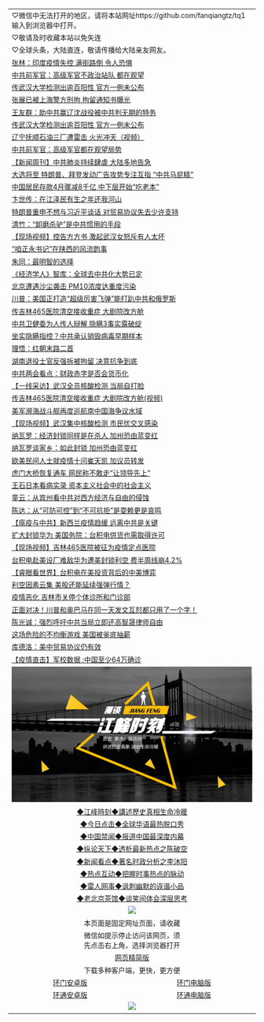  <table>
 
<tr>
<td colspan="2" align=left>
♡微信中无法打开的地区，请将本站网址https://github.com/fanqiangtz/tq1 输入到浏览器中打开。 
 </td>
</tr>
 <tr>
 <td colspan="2" align=left>
♡敬请及时收藏本站以免失连
 </td>
   <tr>
<td colspan="2" align=left>
♡全球头条，大陆直连，敬请传播给大陆亲友网友。
 </td>
</tr>

<tr><td colspan="2" align="left"><a href="https://xdihm.casa/?name=c1171803&key=sdxhftoyfkhpuaxy&from=tq1">张林：印度疫情失控 满街路倒 令人恐惧</a></td></tr>




<tr><td colspan="2" align="left"><a href="https://xdihm.casa/?name=c1171832&key=sdxhftoyfkhpuaxy&from=tq1">中共前军官：高级军官不政治站队 都在观望</a></td></tr>


<tr><td colspan="2" align="left"><a href="https://xdihm.casa/?name=c1171835&key=sdxhftoyfkhpuaxy&from=tq1">传武汉大学检测出逾百阳性 官方一例未公布</a></td></tr>


<tr><td colspan="2" align="left"><a href="https://xdihm.casa/?name=c1171838&key=sdxhftoyfkhpuaxy&from=tq1">张展已被上海警方刑拘 拘留通知书曝光</a></td></tr>


<tr><td colspan="2" align="left"><a href="https://xdihm.casa/?name=c1171826&key=sdxhftoyfkhpuaxy&from=tq1">王友群：助中共赢辽沈战役被中共判无期的特务</a></td></tr>


<tr><td colspan="2" align="left"><a href="https://xdihm.casa/?name=c1171802&key=sdxhftoyfkhpuaxy&from=tq1">传武汉大学检测出逾百阳性 官方一例未公布</a></td></tr>


<tr><td colspan="2" align="left"><a href="https://xdihm.casa/?name=c1171837&key=sdxhftoyfkhpuaxy&from=tq1">辽宁抚顺石油三厂遭雷击 火光冲天（视频）</a></td></tr>


<tr><td colspan="2" align="left"><a href="https://xdihm.casa/?name=c1171825&key=sdxhftoyfkhpuaxy&from=tq1">中共前军官：高级军官都在观望局势</a></td></tr>


<tr><td colspan="2" align="left"><a href="https://xdihm.casa/?name=c1171861&key=sdxhftoyfkhpuaxy&from=tq1">【新闻周刊】中共肺炎持续肆虐 大陆多地告急</a></td></tr>


<tr><td colspan="2" align="left"><a href="https://xdihm.casa/?name=c1171822&key=sdxhftoyfkhpuaxy&from=tq1">大选将至 特朗普、拜登发动广告攻势专注互指 “中共马屁精”</a></td></tr>


<tr><td colspan="2" align="left"><a href="https://xdihm.casa/?name=c1171840&key=sdxhftoyfkhpuaxy&from=tq1">中国居民存款4月骤减8千亿 中下层开始“吃老本”</a></td></tr>


<tr><td colspan="2" align="left"><a href="https://xdihm.casa/?name=c1171841&key=sdxhftoyfkhpuaxy&from=tq1">卞世传：在江泽民有生之年还我河山</a></td></tr>


<tr><td colspan="2" align="left"><a href="https://xdihm.casa/?name=c1171820&key=sdxhftoyfkhpuaxy&from=tq1">特朗普重申不想与习近平谈话 对贸易协议失去少许支持</a></td></tr>


<tr><td colspan="2" align="left"><a href="https://xdihm.casa/?name=c1171807&key=sdxhftoyfkhpuaxy&from=tq1">清竹：“卸磨杀驴”是中共惯用的手段</a></td></tr>


<tr><td colspan="2" align="left"><a href="https://xdihm.casa/?name=c1171860&key=sdxhftoyfkhpuaxy&from=tq1">【现场视频】控告方方书 激起武汉女怒斥有人太坏</a></td></tr>


<tr><td colspan="2" align="left"><a href="https://xdihm.casa/?name=c1171874&key=sdxhftoyfkhpuaxy&from=tq1">“咱正永书记”在陕西的风流韵事</a></td></tr>


<tr><td colspan="2" align="left"><a href="https://xdihm.casa/?name=c1171856&key=sdxhftoyfkhpuaxy&from=tq1">朱同：最明智的选择</a></td></tr>


<tr><td colspan="2" align="left"><a href="https://xdihm.casa/?name=c1171834&key=sdxhftoyfkhpuaxy&from=tq1">《经济学人》智库：全球去中共化大势已定</a></td></tr>


<tr><td colspan="2" align="left"><a href="https://xdihm.casa/?name=c1171830&key=sdxhftoyfkhpuaxy&from=tq1">北京遭遇沙尘袭击 PM10浓度达重度污染</a></td></tr>


<tr><td colspan="2" align="left"><a href="https://xdihm.casa/?name=c1171818&key=sdxhftoyfkhpuaxy&from=tq1">川普：美国正打造“超级厉害飞弹”能打趴中共和俄罗斯</a></td></tr>


<tr><td colspan="2" align="left"><a href="https://xdihm.casa/?name=c1171836&key=sdxhftoyfkhpuaxy&from=tq1">传吉林465医院清空接收重症 大剧院改方舱</a></td></tr>


<tr><td colspan="2" align="left"><a href="https://xdihm.casa/?name=c1171852&key=sdxhftoyfkhpuaxy&from=tq1">中共卫健委为人传人辩解 隐瞒3事实露破绽</a></td></tr>


<tr><td colspan="2" align="left"><a href="https://xdihm.casa/?name=c1171873&key=sdxhftoyfkhpuaxy&from=tq1">坐实隐瞒指控？中共承认销毁病毒早期样本</a></td></tr>


<tr><td colspan="2" align="left"><a href="https://xdihm.casa/?name=c1171855&key=sdxhftoyfkhpuaxy&from=tq1">理悟：红朝末路二首</a></td></tr>


<tr><td colspan="2" align="left"><a href="https://xdihm.casa/?name=c1171828&key=sdxhftoyfkhpuaxy&from=tq1">湖南退役士官反强拆被拘留 决意抗争到底</a></td></tr>


<tr><td colspan="2" align="left"><a href="https://xdihm.casa/?name=c1171833&key=sdxhftoyfkhpuaxy&from=tq1">中共两会看点：财政赤字是否会货币化</a></td></tr>


<tr><td colspan="2" align="left"><a href="https://xdihm.casa/?name=c1171869&key=sdxhftoyfkhpuaxy&from=tq1">【一线采访】武汉全员核酸检测 当局自打脸</a></td></tr>


<tr><td colspan="2" align="left"><a href="https://xdihm.casa/?name=c1171811&key=sdxhftoyfkhpuaxy&from=tq1">传吉林465医院清空接收重症 大剧院改方舱(视频)</a></td></tr>


<tr><td colspan="2" align="left"><a href="https://xdihm.casa/?name=c1171875&key=sdxhftoyfkhpuaxy&from=tq1">美军濒海战斗舰再度巡航南中国海争议水域</a></td></tr>


<tr><td colspan="2" align="left"><a href="https://xdihm.casa/?name=c1171854&key=sdxhftoyfkhpuaxy&from=tq1">【现场视频】武汉集中核酸检测 市民忧交叉感染</a></td></tr>


<tr><td colspan="2" align="left"><a href="https://xdihm.casa/?name=c1171827&key=sdxhftoyfkhpuaxy&from=tq1">纳瓦罗：经济封锁同样是在杀人 加州恐由蓝变红</a></td></tr>


<tr><td colspan="2" align="left"><a href="https://xdihm.casa/?name=c1171801&key=sdxhftoyfkhpuaxy&from=tq1">纳瓦罗谈家乡：如此封锁 加州恐由蓝变红</a></td></tr>


<tr><td colspan="2" align="left"><a href="https://xdihm.casa/?name=c1171868&key=sdxhftoyfkhpuaxy&from=tq1">欧美民间人士就疫情十问崔天凯 加议员转发</a></td></tr>


<tr><td colspan="2" align="left"><a href="https://xdihm.casa/?name=c1171870&key=sdxhftoyfkhpuaxy&from=tq1">虎门大桥恢复通车 网民称不敢走“让领导先上”</a></td></tr>


<tr><td colspan="2" align="left"><a href="https://xdihm.casa/?name=c1171877&key=sdxhftoyfkhpuaxy&from=tq1">王石日本看病实录 资本主义社会中的社会主义</a></td></tr>


<tr><td colspan="2" align="left"><a href="https://xdihm.casa/?name=c1171858&key=sdxhftoyfkhpuaxy&from=tq1">童云：从宾州看中共对西方经济与自由的侵蚀</a></td></tr>


<tr><td colspan="2" align="left"><a href="https://xdihm.casa/?name=c1171872&key=sdxhftoyfkhpuaxy&from=tq1">陈达：从“可防可控”到“不可抗拒”是耍赖更是哀鸣</a></td></tr>


<tr><td colspan="2" align="left"><a href="https://xdihm.casa/?name=c1171857&key=sdxhftoyfkhpuaxy&from=tq1">【瘟疫与中共】新西兰疫情趋缓 远离中共是关键</a></td></tr>


<tr><td colspan="2" align="left"><a href="https://xdihm.casa/?name=c1171829&key=sdxhftoyfkhpuaxy&from=tq1">扩大封锁华为 美国务院：台积电供货也需取得许可</a></td></tr>


<tr><td colspan="2" align="left"><a href="https://xdihm.casa/?name=c1171853&key=sdxhftoyfkhpuaxy&from=tq1">【现场视频】吉林465医院被征为疫情定点医院</a></td></tr>


<tr><td colspan="2" align="left"><a href="https://xdihm.casa/?name=c1171812&key=sdxhftoyfkhpuaxy&from=tq1">台积电赴美设厂难敌华为遭美封锁利空 费半周线崩4.2%</a></td></tr>


<tr><td colspan="2" align="left"><a href="https://xdihm.casa/?name=c1171806&key=sdxhftoyfkhpuaxy&from=tq1">【睿眼看世界】台积电在美投资背后的中美博弈</a></td></tr>


<tr><td colspan="2" align="left"><a href="https://xdihm.casa/?name=c1171824&key=sdxhftoyfkhpuaxy&from=tq1">利空因素云集 美股还能延续强弹行情？</a></td></tr>


<tr><td colspan="2" align="left"><a href="https://xdihm.casa/?name=c1171831&key=sdxhftoyfkhpuaxy&from=tq1">疫情恶化 吉林市关停个体诊所和门诊部</a></td></tr>


<tr><td colspan="2" align="left"><a href="https://xdihm.casa/?name=c1171901&key=sdxhftoyfkhpuaxy&from=tq1">正面对决！川普和奥巴马在同一天发文互怼都只用了一个字！</a></td></tr>


<tr><td colspan="2" align="left"><a href="https://xdihm.casa/?name=c1171805&key=sdxhftoyfkhpuaxy&from=tq1">陈光诚：强烈呼吁中共当局立即还高智晟律师自由</a></td></tr>


<tr><td colspan="2" align="left"><a href="https://xdihm.casa/?name=c1171908&key=sdxhftoyfkhpuaxy&from=tq1">这场危险的不均衡游戏 美国被釜底抽薪</a></td></tr>


<tr><td colspan="2" align="left"><a href="https://xdihm.casa/?name=c1171800&key=sdxhftoyfkhpuaxy&from=tq1">库德洛：美中贸易协议仍有效</a></td></tr>


<tr><td colspan="2" align="left"><a href="https://xdihm.casa/?name=c1171817&key=sdxhftoyfkhpuaxy&from=tq1">【疫情直击】军校数据 :中国至少64万确诊</a></td></tr>


 <tr>
   <td colspan="2" align=center><img src="https://github.com/gyoupiodf/im1/blob/master/jf-1.jpg"></td>
  </tr>
   <tr>
   <td colspan="2" align=center> 
<a href="https://xdihm.casa/oo.aspx?name=c922850&key=sdxhftoyfkhpuaxy&from=tq1&tag=9877">◆江峰時刻◆講述歷史真相生命冷暖</a><br/>
    </td>
  </tr>
   <tr>
   <td colspan="2" align=center> 
<a href="https://xdihm.casa/oo.aspx?name=c816850&key=sdxhftoyfkhpuaxy&from=tq1&tag=9877">◆今日点击◆全球华语最热脱口秀</a><br/>
    </td>
  </tr>
  <tr>
  <td colspan="2" align=center>
<a href="https://xdihm.casa/oo.aspx?name=c816860&key=sdxhftoyfkhpuaxy&from=tq1&tag=99733110">◆中国禁闻◆报道中国最深度内幕</a><br/>
   </tr>
  <tr>
     <td colspan="2" align=center>
<a href="https://xdihm.casa/oo.aspx?name=c816855&key=sdxhftoyfkhpuaxy&from=tq1&tag=997110">◆纵论天下◆透析最新热点之陈破空</a><br/>
   </tr>
   <tr>
      <td colspan="2" align=center>
<a href="https://xdihm.casa/oo.aspx?name=c838308&key=sdxhftoyfkhpuaxy&from=tq1&tag=9973110">◆新闻看点◆著名时政分析之李沐阳</a><br/>
   </tr>
   <tr>
     <td colspan="2" align=center>
<a href="https://xdihm.casa/oo.aspx?name=c816852&key=sdxhftoyfkhpuaxy&from=tq1&tag=9733110">◆热点互动◆把握时事热点的脉动</a><br/>
   </tr>
   <tr>
      <td colspan="2" align=center>
<a href="https://xdihm.casa/oo.aspx?name=c816694&key=sdxhftoyfkhpuaxy&from=tq1&tag=93310">◆雷人网事◆讽刺幽默的诙谐小品</a><br/>
   </tr>
   <tr>
    <td colspan="2" align=center>
<a href="https://xdihm.casa/oo.aspx?name=c816650&key=sdxhftoyfkhpuaxy&from=tq1&tag=9973110">◆老北京茶馆◆谈笑间体会深层思考</a><br/>
   </tr>

  <tr>
    <td colspan="2" align="center"><img src="https://cdn.jsdelivr.net/gh/opipe/up/oGate65.jpg"/></td>
  </tr>
  <tr>
    <td colspan="2" align="center">本页面是固定网址页面，请收藏</td>
  <tr>
  <tr>
    <td colspan="2" align="center">微信如提示停止访问该网页，须<br/>先点击右上角，选择浏览器打开</td>
  <tr>
  <tr>
    <td colspan="2" align="center"><a href="https://gitcdn.xyz/cdn/otiny/up/master/show004.htm">网页精简版</a></td>
  </tr>
  <tr>
    <td colspan="2" align="center">下载多种客户端，更快，更方便</td>
  <tr>
  <tr>
    <td align="center"><a href="https://cdn.jsdelivr.net/gh/opipe/up/oGatea.apk">环门安卓版</a></td>
    <td align="center"><a href="https://cdn.jsdelivr.net/gh/opipe/up/oGate.zip">环门电脑版</a></td>
  </tr>
  <tr>
    <td align="center"><a href="https://cdn.jsdelivr.net/gh/opipe/up/oPipe.apk">环通安卓版</a></td>
    <td align="center"><a href="https://raw.githubusercontent.com/opipe/up/master/oPipe.zip">环通电脑版</a></td>
  </tr>
  <tr>
    <td colspan="2" align="center"><img src="https://cdn.jsdelivr.net/gh/opipe/up/oGate640.jpg"/></td>
  </tr>
</table>
